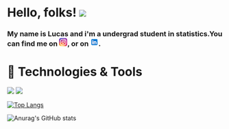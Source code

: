 <!-- Actual text -->
# Hello, folks! <img src="https://raw.githubusercontent.com/MartinHeinz/MartinHeinz/master/wave.gif" width="30px">
###  My name is Lucas and i'm a undergrad student in statistics.You can find me on [![Twitter][1.2]][1], or on [![LinkedIn][2.2]][2].
# 🔧 Technologies & Tools

![](https://img.shields.io/badge/Code-Python-informational?style=flat&logo=Python&logoColor=white&color=blueviolet)
![](https://img.shields.io/badge/Code-R-informational?style=flat&logo=R&logoColor=white&color=blueviolet)



<!-- Icons -->

[1.2]: https://github.com/pcastr/pcastr/blob/main/assets/insta.png
[2.2]: https://github.com/pcastr/pcastr/blob/main/assets/ln.png

<!-- Links to your social media accounts -->
[1]: https://www.instagram.com/pontesok/
[2]: https://www.linkedin.com/in/pcastr/


[![Top Langs](https://github-readme-stats.vercel.app/api/top-langs/?username=pcastr)](https://github.com/pcastr)

![Anurag's GitHub stats](https://github-readme-stats.vercel.app/api?username=pcastr&show_icons=true&theme=synthwave)

<!--
**pcastr/pcastr** is a ✨ _special_ ✨ repository because its `README.md` (this file) appears on your GitHub profile.

Here are some ideas to get you started:

- 🔭 I’m currently working on ...
- 🌱 I’m currently learning ...
- 👯 I’m looking to collaborate on ...
- 🤔 I’m looking for help with ...
- 💬 Ask me about ...
- 📫 How to reach me: ...
- 😄 Pronouns: ...
- ⚡ Fun fact: ...
-->
